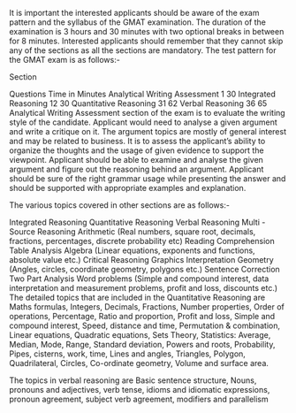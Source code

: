 It is important the interested applicants should be aware of the exam pattern and the syllabus of the GMAT examination. The duration of the examination is 3 hours and 30 minutes with two optional breaks in between for 8 minutes. Interested applicants should remember that they cannot skip any of the sections as all the sections are mandatory. The test pattern for the GMAT exam is as follows:-

Section

Questions	Time in Minutes
Analytical Writing Assessment	1	30
Integrated Reasoning	12	30
Quantitative Reasoning	31	62
Verbal Reasoning	36	65
Analytical Writing Assessment section of the exam is to evaluate the writing style of the candidate. Applicant would need to analyse a given argument and write a critique on it. The argument topics are mostly of general interest and may be related to business. It is to assess the applicant’s ability to organize the thoughts and the usage of given evidence to support the viewpoint. Applicant should be able to examine and analyse the given argument and figure out the reasoning behind an argument. Applicant should be sure of the right grammar usage while presenting the answer and should be supported with appropriate examples and explanation.

The various topics covered in other sections are as follows:-

Integrated Reasoning	Quantitative Reasoning	Verbal Reasoning
Multi -Source Reasoning	Arithmetic (Real numbers, square root,  decimals, fractions, percentages, discrete probability etc)	Reading Comprehension
Table Analysis	Algebra (Linear equations, exponents and functions, absolute value etc.)	Critical Reasoning
Graphics Interpretation	Geometry (Angles, circles, coordinate geometry, polygons etc.)	Sentence Correction
Two Part Analysis	Word problems (Simple and compound interest, data interpretation and measurement problems, profit and loss, discounts etc.)	
The detailed topics that are included in the Quantitative Reasoning are Maths formulas, Integers, Decimals, Fractions, Number properties, Order of operations, Percentage, Ratio and proportion, Profit and loss, Simple and compound interest, Speed, distance and time, Permutation & combination, Linear equations, Quadratic equations, Sets Theory, Statistics: Average, Median, Mode, Range, Standard deviation, Powers and roots, Probability, Pipes, cisterns, work, time, Lines and angles, Triangles, Polygon, Quadrilateral, Circles, Co-ordinate geometry, Volume and surface area.

The topics in verbal reasoning are Basic sentence structure, Nouns, pronouns and adjectives, verb tense, idioms and idiomatic expressions, pronoun agreement, subject verb agreement, modifiers and parallelism
